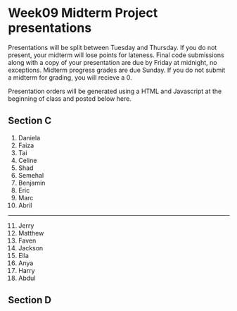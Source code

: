 # Week09 Midterm Project presentations

Presentations will be split between Tuesday and Thursday. If you do not present, your midterm will lose points for lateness. Final code submissions along with a copy of your presentation are due by Friday at midnight, no exceptions. Midterm progress grades are due Sunday. If you do not submit a midterm for grading, you will recieve a 0.

Presentation orders will be generated using a HTML and Javascript at the beginning of class and posted below here.

## Section C

1. Daniela
2. Faiza
3. Tai
4. Celine
5. Shad
6. Semehal
7. Benjamin
8. Eric
9. Marc
10. Abril

---

11. Jerry
12. Matthew
13. Faven
14. Jackson
15. Ella
16. Anya
17. Harry
18. Abdul

## Section D
